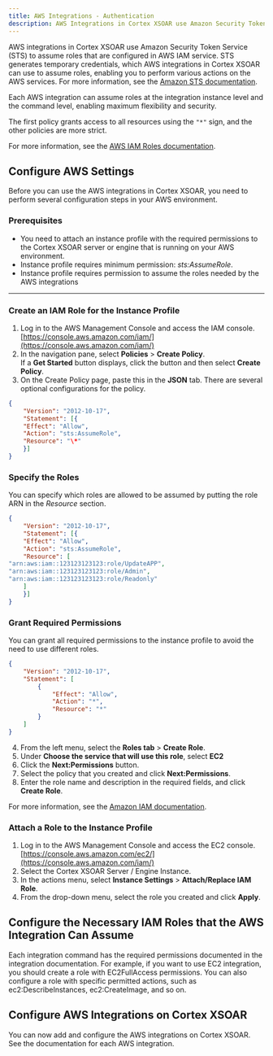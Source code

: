 ```yaml
---
title: AWS Integrations - Authentication
description: AWS Integrations in Cortex XSOAR use Amazon Security Token Service (STS) to assume roles that are configured in AWS IAM service.
---
```


AWS integrations in Cortex XSOAR use Amazon Security Token Service (STS) to assume roles that are configured in AWS IAM service. STS generates temporary credentials, which AWS integrations in Cortex XSOAR can use to assume roles, enabling you to perform various actions on the AWS services. For more information, see the [Amazon STS documentation](https://docs.aws.amazon.com/STS/latest/APIReference/Welcome.html).

Each AWS integration can assume roles at the integration instance level and the command level, enabling maximum flexibility and security.

The first policy grants access to all resources using the `"*"` sign, and the other policies are more strict.

For more information, see the [AWS IAM Roles documentation](https://docs.aws.amazon.com/IAM/latest/UserGuide/id_roles.html).

## Configure AWS Settings

Before you can use the AWS integrations in Cortex XSOAR, you need to perform several configuration steps in your AWS environment.

### Prerequisites

*   You need to attach an instance profile with the required permissions to the Cortex XSOAR server or engine that is running on your AWS environment.
*   Instance profile requires minimum permission: _sts:AssumeRole_.
*   Instance profile requires permission to assume the roles needed by the AWS integrations

* * *

### Create an IAM Role for the Instance Profile

1.  Log in to the AWS Management Console and access the IAM console.  
    [https://console.aws.amazon.com/iam/](https://console.aws.amazon.com/iam/)
2.  In the navigation pane, select **Policies** > **Create Policy**.  
    If a **Get Started** button displays, click the button and then select **Create Policy**.
3.  On the Create Policy page, paste this in the **JSON** tab. There are several optional configurations for the policy.  

```json    
{
    "Version": "2012-10-17",
    "Statement": [{
    "Effect": "Allow",
    "Action": "sts:AssumeRole",
    "Resource": "\*"
    }]
}
```    
      
    
### Specify the Roles

You can specify which roles are allowed to be assumed by putting the role ARN in the _Resource_ section.
```json
{
    "Version": "2012-10-17",
    "Statement": [{
    "Effect": "Allow",
    "Action": "sts:AssumeRole",
    "Resource": [
"arn:aws:iam::123123123123:role/UpdateAPP",
"arn:aws:iam::123123123123:role/Admin",
"arn:aws:iam::123123123123:role/Readonly"
    ]
    }]
}
```
      
    
### Grant Required Permissions

You can grant all required permissions to the instance profile to avoid the need to use different roles.

```json
{
    "Version": "2012-10-17",
    "Statement": [
        {
            "Effect": "Allow",
            "Action": "*",
            "Resource": "*"
        }
    ]
}
```

4.  From the left menu, select the **Roles tab** > **Create Role**.
5.  Under **Choose the service that will use this role**, select **EC2**
6.  Click the **Next:Permissions** button.
7.  Select the policy that you created and click **Next:Permissions**.
8.  Enter the role name and description in the required fields, and click **Create Role**.

For more information, see the [Amazon IAM documentation](https://docs.aws.amazon.com/IAM/latest/UserGuide/id_credentials_temp_control-access_enable-create.html).

### Attach a Role to the Instance Profile

1.  Log in to the AWS Management Console and access the EC2 console.  
    [https://console.aws.amazon.com/ec2/](https://console.aws.amazon.com/iam/)
2.  Select the Cortex XSOAR Server / Engine Instance.
3.  In the actions menu, select **Instance Settings** > **Attach/Replace IAM Role**.
4.  From the drop-down menu, select the role you created and click **Apply**.

## Configure the Necessary IAM Roles that the AWS Integration Can Assume

Each integration command has the required permissions documented in the integration documentation. For example, if you want to use EC2 integration, you should create a role with EC2FullAccess permissions. You can also configure a role with specific permitted actions, such as ec2:DescribeInstances, ec2:CreateImage, and so on.

## Configure AWS Integrations on Cortex XSOAR

You can now add and configure the AWS integrations on Cortex XSOAR. See the documentation for each AWS integration.